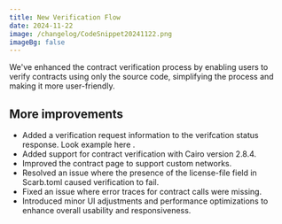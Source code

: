 ```yaml
---
title: New Verification Flow
date: 2024-11-22
image: /changelog/CodeSnippet20241122.png
imageBg: false
---
```


We've enhanced the contract verification process by enabling
            users to verify contracts using only the source code, simplifying
            the process and making it more user-friendly.

## More improvements

- Added a verification request information to the verifcation status
              response. Look example here .
- Added support for contract verification with Cairo version 2.8.4.
- Improved the contract page to support custom networks.
- Resolved an issue where the presence of the license-file field in Scarb.toml caused verification
              to fail.
- Fixed an issue where error traces for contract calls were missing.
- Introduced minor UI adjustments and performance optimizations to
              enhance overall usability and responsiveness.
